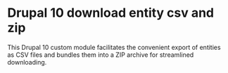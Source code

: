Drupal 10 download entity csv and zip
=====================================

This Drupal 10 custom module facilitates the convenient export of entities as CSV files and bundles them into a ZIP archive for streamlined downloading.
